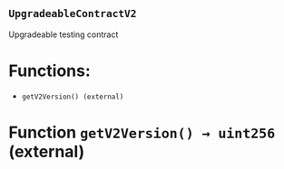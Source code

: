 ## `UpgradeableContractV2`

Upgradeable testing contract

# Functions:

- `getV2Version() (external)`

# Function `getV2Version() → uint256` (external)
